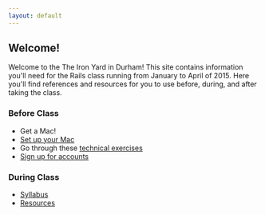 ```yaml
---
layout: default
---
```


## Welcome!

Welcome to the The Iron Yard in Durham!  This site contains information you'll
need for the Rails class running from January to April of 2015.  Here you'll
find references and resources for you to use before, during, and after taking
the class.

### Before Class

* Get a Mac!
* [Set up your Mac](/prework/setup.html)
* Go through these [technical exercises](/prework/exercises.html)
* [Sign up for accounts](/prework/accounts.html)

### During Class

* [Syllabus](/syllabus/)
* [Resources](/resources/)
